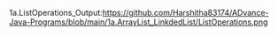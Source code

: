 1a.ListOperations_Output:https://github.com/Harshitha83174/ADvance-Java-Programs/blob/main/1a.ArrayList_LinkdedList/ListOperations.png
